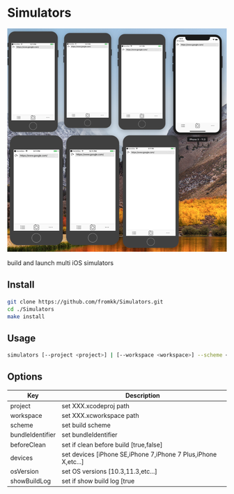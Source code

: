 # Simulators

![simulators](./simulators.png)

build and launch multi iOS simulators

## Install

```bash
git clone https://github.com/fromkk/Simulators.git
cd ./Simulators
make install
```

## Usage

```bash
simulators [--project <project>] | [--workspace <workspace>] --scheme <scheme> --bundleIdentifier <bundleIdentifier> --beforeClean <beforeClean> --devices <devices> --osVersion <osVersion> --showBuildLog <showBuildLog>
```

## Options

Key | Description
-----|--------------
project | set XXX.xcodeproj path
workspace | set XXX.xcworkspace path
scheme | set build scheme
bundleIdentifier | set bundleIdentifier
beforeClean | set if clean before build [true,false]
devices | set devices [iPhone SE,iPhone 7,iPhone 7 Plus,iPhone X,etc...]
osVersion |  set OS versions [10.3,11.3,etc...]
showBuildLog | set if show build log [true|false]
